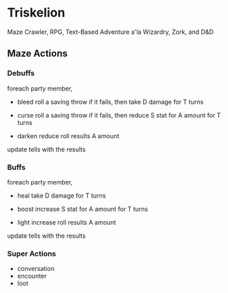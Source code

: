 # Triskelion
Maze Crawler, RPG, Text-Based Adventure a'la Wizardry, Zork, and D&amp;D

## Maze Actions

### Debuffs
foreach party member, 

* bleed
	roll a saving throw
	if it fails, then take D damage for T turns

* curse
	roll a saving throw
	if it fails, then reduce S stat for A amount for T turns

* darken
	reduce roll results A amount
	
update tells with the results



### Buffs
foreach party member, 

* heal
	take D damage for T turns

* boost
	increase S stat for A amount for T turns

* light
	increase roll results A amount
	
update tells with the results


### Super Actions
* conversation
* encounter
* loot
